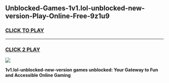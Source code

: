 
## Unblocked-Games-1v1.lol-unblocked-new-version-Play-Online-Free-9z1u9
<h3>
<a href="https://premium76.site?title=1v1.lol-unblocked-new-version&ref=26A">CLICK TO PLAY</a></h3>
<hr>

<h3>
<a href="https://premium76.site?title=1v1.lol-unblocked-new-version&ref=26A">CLICK 2 PLAY</a>
  
</h3>

<a href="https://premium76.site?title=1v1.lol-unblocked-new-version&ref=26A"><img src="https://clearcache.store/games.png"></a>


**1v1.lol-unblocked-new-version games unblocked: Your Gateway to Fun and Accessible Online Gaming**
